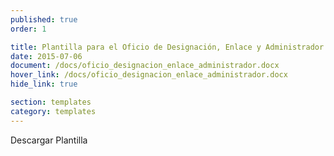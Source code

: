 ```yaml
---
published: true
order: 1

title: Plantilla para el Oficio de Designación, Enlace y Administrador
date: 2015-07-06
document: /docs/oficio_designacion_enlace_administrador.docx
hover_link: /docs/oficio_designacion_enlace_administrador.docx
hide_link: true

section: templates
category: templates
---
```


Descargar Plantilla